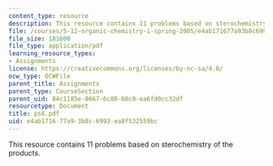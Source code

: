 ```yaml
---
content_type: resource
description: This resource contains 11 problems based on sterochemistry of the products.
file: /courses/5-12-organic-chemistry-i-spring-2005/e4ab171677a93b8c6993ea8f532559bc_ps6.pdf
file_size: 181600
file_type: application/pdf
learning_resource_types:
- Assignments
license: https://creativecommons.org/licenses/by-nc-sa/4.0/
ocw_type: OCWFile
parent_title: Assignments
parent_type: CourseSection
parent_uid: 84c1185e-8667-6c88-60c0-ea6fd0cc32df
resourcetype: Document
title: ps6.pdf
uid: e4ab1716-77a9-3b8c-6993-ea8f532559bc
---
```

This resource contains 11 problems based on sterochemistry of the products.